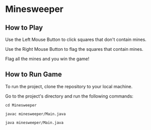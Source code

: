 # Minesweeper

## How to Play
Use the Left Mouse Button to click squares that don't contain mines. 

Use the Right Mouse Button to flag the squares that contain mines. 

Flag all the mines and you win the game!

## How to Run Game

To run the project, clone the repository to your local machine. 

Go to the project's directory and run the following commands:

`cd Minesweeper`

`javac minesweeper/Main.java`

`java minesweeper/Main.java`
